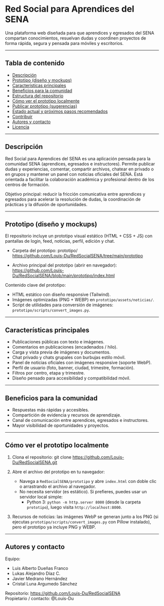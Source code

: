 # Red Social para Aprendices del SENA

Una plataforma web diseñada para que aprendices y egresados del SENA compartan conocimientos, resuelvan dudas y coordinen proyectos de forma rápida, segura y pensada para móviles y escritorios.

---

## Tabla de contenido

- [Descripción](#descripción)
- [Prototipo (diseño y mockups)](#prototipo-diseño-y-mockups)
- [Características principales](#características-principales)
- [Beneficios para la comunidad](#beneficios-para-la-comunidad)
- [Estructura del repositorio](#estructura-del-repositorio)
- [Cómo ver el prototipo localmente](#cómo-ver-el-prototipo-localmente)
- [Publicar prototipo (sugerencias)](#publicar-prototipo-sugerencias)
- [Estado actual y próximos pasos recomendados](#estado-actual-y-próximos-pasos-recomendados)
- [Contribuir](#contribuir)
- [Autores y contacto](#autores-y-contacto)
- [Licencia](#licencia)

---

## Descripción

Red Social para Aprendices del SENA es una aplicación pensada para la comunidad SENA (aprendices, egresados e instructores). Permite publicar dudas y experiencias, comentar, compartir archivos, chatear en privado o en grupos y mantener un panel con noticias oficiales del SENA. Está orientada a facilitar la colaboración académica y profesional dentro de los centros de formación.

Objetivo principal: reducir la fricción comunicativa entre aprendices y egresados para acelerar la resolución de dudas, la coordinación de prácticas y la difusión de oportunidades.

---

## Prototipo (diseño y mockups)

El repositorio incluye un prototipo visual estático (HTML + CSS + JS) con pantallas de login, feed, noticias, perfil, edición y chat.

- Carpeta del prototipo: prototipo/  
  https://github.com/Louis-Du/RedSocialSENA/tree/main/prototipo

- Archivo principal del prototipo (abrir en navegador):  
  https://github.com/Louis-Du/RedSocialSENA/blob/main/prototipo/index.html

Contenido clave del prototipo:
- HTML estático con diseño responsive (Tailwind).
- Imágenes optimizadas (PNG + WEBP) en `prototipo/assets/noticias/`.
- Script de utilidades para conversión de imágenes: `prototipo/scripts/convert_images.py`.

---

## Características principales

- Publicaciones públicas con texto e imágenes.
- Comentarios en publicaciones (encadenados / hilo).
- Carga y vista previa de imágenes y documentos.
- Chat privado y chats grupales con burbujas estilo móvil.
- Panel de noticias oficiales con imágenes responsive (soporte WebP).
- Perfil de usuario (foto, banner, ciudad, trimestre, formación).
- Filtros por centro, etapa y trimestre.
- Diseño pensado para accesibilidad y compatibilidad móvil.

---

## Beneficios para la comunidad

- Respuestas más rápidas y accesibles.
- Compartición de evidencia y recursos de aprendizaje.
- Canal de comunicación entre aprendices, egresados e instructores.
- Mayor visibilidad de oportunidades y proyectos.

---

## Cómo ver el prototipo localmente

1. Clona el repositorio:
   git clone https://github.com/Louis-Du/RedSocialSENA.git

2. Abre el archivo del prototipo en tu navegador:
   - Navega a `RedSocialSENA/prototipo` y abre `index.html` con doble clic o arrastrando el archivo al navegador.
   - No necesita servidor (es estático). Si prefieres, puedes usar un servidor local simple:
     - Python 3: `python -m http.server 8000` (desde la carpeta `prototipo`), luego visita `http://localhost:8000`.

3. Recursos de noticias: las imágenes WebP se generan junto a los PNG (si ejecutas `prototipo/scripts/convert_images.py` con Pillow instalado), pero el prototipo ya incluye PNG y WEBP.

---

## Autores y contacto

Equipo:
- Luis Alberto Dueñas Franco
- Lukas Alejandro Díaz C.
- Javier Medrano Hernández
- Cristal Luna Argumedo Sánchez

Repositorio: https://github.com/Louis-Du/RedSocialSENA  
Propietario / contacto: @Louis-Du
